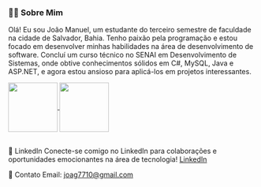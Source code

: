 ### 👨‍💻 Sobre Mim
Olá! Eu sou João Manuel, um estudante do terceiro semestre de faculdade na cidade de Salvador, Bahia. Tenho paixão pela programação e estou focado em desenvolver minhas habilidades na área de desenvolvimento de software. Concluí um curso técnico no SENAI em Desenvolvimento de Sistemas, onde obtive conhecimentos sólidos em C#, MySQL, Java e ASP.NET, e agora estou ansioso para aplicá-los em projetos interessantes.

<a href="https://github.com/JoaoSilvaDeveloper/github-readme-stats">
  <img height=100 align="center" src="https://github-readme-stats.vercel.app/api?username=JoaoSilvaDeveloper" />
</a>
<a href="https://github.com/JoaoSilvaDeveloper/convoychat">
  <img height=100 align="center" src="https://github-readme-stats.vercel.app/api/top-langs?username=JoaoSilvaDeveloper&layout=compact&langs_count=8&card_width=120" />
</a>

##

🔗 LinkedIn
Conecte-se comigo no LinkedIn para colaborações e oportunidades emocionantes na área de tecnologia!
[LinkedIn](https://www.linkedin.com/in/joão-manuel-silva-cunha-459b162b7/)

📧 Contato
Email: joag7710@gmail.com

